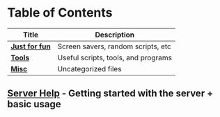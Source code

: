 # Table of Contents

| Title                  | Description                                   |
|------------------------|-----------------------------------------------|
| **[Just for fun][1]**  | Screen savers, random scripts, etc            |
| **[Tools][2]**         | Useful scripts, tools, and programs           |
| **[Misc][3]**          | Uncategorized files                           |


## [Server Help][4] - Getting started with the server + basic usage


[1]: /fun
[2]: /tools
[3]: /misc
[4]: ../../tree/gh-pages